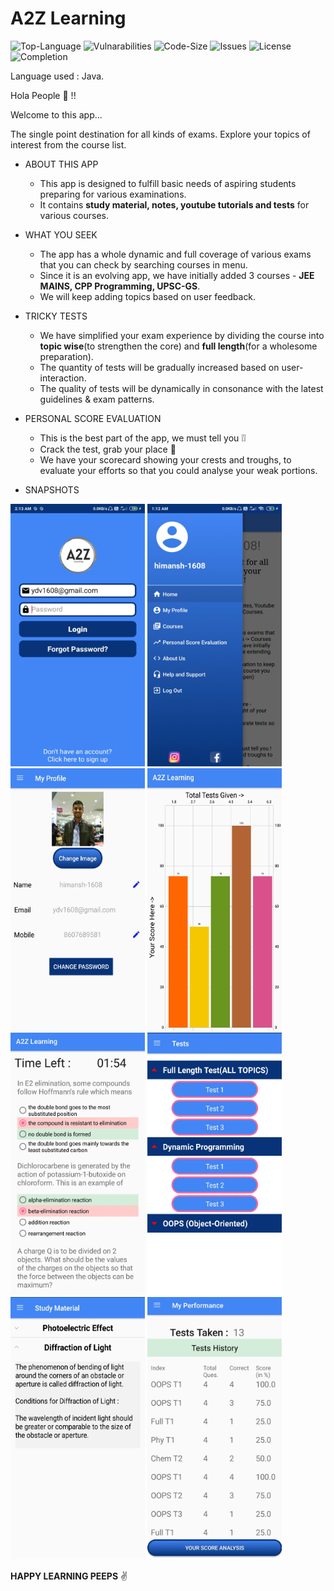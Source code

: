 # A2Z Learning

![Top-Language](https://img.shields.io/github/languages/top/himanshu-1608/A2Z-Learning)
![Vulnarabilities](https://img.shields.io/snyk/vulnerabilities/github/himanshu-1608/A2Z-Learning)
![Code-Size](https://img.shields.io/github/languages/code-size/himanshu-1608/A2Z-Learning?color=green)
![Issues](https://img.shields.io/bitbucket/issues-raw/himanshu-1608/A2Z-Learning)
![License](https://img.shields.io/github/license/himanshu-1608/A2Z-Learning?color=purple)
![Completion](https://img.shields.io/badge/Project%20Completion-~100%25-blue)

Language used : Java.

Hola People :raised_hands: !!

Welcome to this app...

The single point destination for all kinds of exams. Explore your topics of interest from the course list.

- ABOUT THIS APP
  - This app is designed to fulfill basic needs of aspiring students preparing for various examinations.
  - It contains **study material, notes, youtube tutorials and tests** for various courses.

- WHAT YOU SEEK
  - The app has a whole dynamic and full coverage of various exams that you can check by searching courses in menu.
  - Since it is an evolving app, we have initially added 3 courses - **JEE MAINS, CPP Programming, UPSC-GS**.
  - We will keep adding topics based on user feedback.

- TRICKY TESTS
  - We have simplified your exam experience by dividing the course into **topic wise**(to strengthen the core) and **full length**(for a wholesome preparation).
  - The quantity of tests will be gradually increased based on user-interaction.
  - The quality of tests will be dynamically in consonance with the latest guidelines & exam patterns.
  
- PERSONAL SCORE EVALUATION
  - This is the best part of the app, we must tell you :grey_exclamation::grey_exclamation:
  - Crack the test, grab your place :star2: 
  - We have your scorecard showing your crests and troughs, to evaluate your efforts so that you could analyse your weak portions.

- SNAPSHOTS

<img src="/Screenshots/LoginActivity.jpg" width="215px" height="420px"/> <img src="/Screenshots/Nav drawer.jpg" width="215px" height="420px"/> <img src="/Screenshots/Profile Pic & Details(firebase storage).jpg" width="215px" height="420px"/> <img src="/Screenshots/Demo bar graph performace in mock tests.jpg" width="215px" height="420px"/>
<img src="/Screenshots/Demo Test.jpg" width="215px" height="420px"/> <img src="/Screenshots/Expandable List for Exams.jpg" width="215px" height="420px"/> <img src="/Screenshots/Study Material.jpg" width="215px" height="420px"/> <img src="/Screenshots/Demo Test History(Room DB).jpg" width="215px" height="420px"/>

**HAPPY LEARNING PEEPS** :v: 
